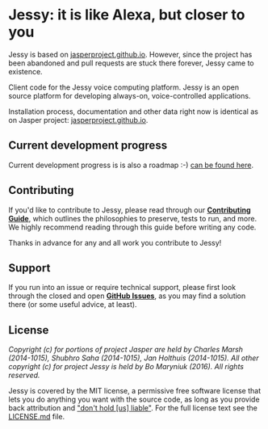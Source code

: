 # Jessy: it is like Alexa, but closer to you

Jessy is based on
[jasperproject.github.io](http://jasperproject.github.io/). However,
since the project has been abandoned and pull requests are stuck there
forever, Jessy came to existence.

Client code for the Jessy voice computing platform. Jessy is an open
source platform for developing always-on, voice-controlled
applications. 

Installation process, documentation and other data right now is
identical as on Jasper project:
[jasperproject.github.io](http://jasperproject.github.io/).

## Current development progress

Current development progress is is also a roadmap :-) [can be found here](https://trello.com/b/cVIlRxdr/jessy).

## Contributing

If you'd like to contribute to Jessy, please read through our
**[Contributing Guide](CONTRIBUTING.md)**, which outlines the
philosophies to preserve, tests to run, and more. We highly recommend
reading through this guide before writing any code.

Thanks in advance for any and all work you contribute to Jessy!

## Support

If you run into an issue or require technical support, please first
look through the closed and open
**[GitHub Issues](https://github.com/isbm/jessy/issues)**,
as you may find a solution there (or some useful advice, at least).

## License

*Copyright (c) for portions of project Jasper are held by Charles
Marsh (2014-1015), Shubhro Saha  (2014-1015), Jan Holthuis
(2014-1015). All other copyright (c) for project Jessy is held by Bo
Maryniuk (2016). All rights reserved.*

Jessy is covered by the MIT license, a permissive free software
license that lets you do anything you want with the source code, as
long as you provide back attribution and ["don't hold \[us\]
liable"](http://choosealicense.com). For the full license text see the
[LICENSE.md](LICENSE.md) file. 
